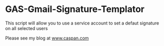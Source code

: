 # GAS-Gmail-Signature-Templator
This script will allow you to use a service account to set a defaut signature on all selected users

Please see my blog at www.caspan.com
